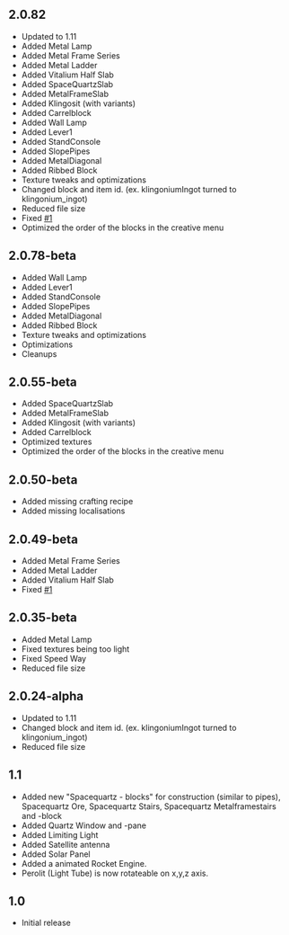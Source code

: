2.0.82
------

* Updated to 1.11
* Added Metal Lamp
* Added Metal Frame Series
* Added Metal Ladder
* Added Vitalium Half Slab
* Added SpaceQuartzSlab
* Added MetalFrameSlab
* Added Klingosit (with variants)
* Added Carrelblock
* Added Wall Lamp
* Added Lever1
* Added StandConsole
* Added SlopePipes
* Added MetalDiagonal
* Added Ribbed Block
* Texture tweaks and optimizations
* Changed block and item id. (ex. klingoniumIngot turned to klingonium_ingot)
* Reduced file size
* Fixed [#1](https://github.com/BrainStone/SpacePackExtended/issues/1)
* Optimized the order of the blocks in the creative menu

2.0.78-beta
-----------

* Added Wall Lamp
* Added Lever1
* Added StandConsole
* Added SlopePipes
* Added MetalDiagonal
* Added Ribbed Block
* Texture tweaks and optimizations
* Optimizations
* Cleanups

2.0.55-beta
-----------

* Added SpaceQuartzSlab
* Added MetalFrameSlab
* Added Klingosit (with variants)
* Added Carrelblock
* Optimized textures
* Optimized the order of the blocks in the creative menu

2.0.50-beta
-----------

* Added missing crafting recipe
* Added missing localisations

2.0.49-beta
-----------

* Added Metal Frame Series
* Added Metal Ladder
* Added Vitalium Half Slab
* Fixed [#1](https://github.com/BrainStone/SpacePackExtended/issues/1)

2.0.35-beta
-----------

* Added Metal Lamp
* Fixed textures being too light
* Fixed Speed Way
* Reduced file size

2.0.24-alpha
------------

* Updated to 1.11
* Changed block and item id. (ex. klingoniumIngot turned to klingonium_ingot)
* Reduced file size

1.1
---

* Added new "Spacequartz - blocks" for construction (similar to pipes), Spacequartz Ore, Spacequartz Stairs, Spacequartz Metalframestairs and -block
* Added Quartz Window and -pane
* Added Limiting Light
* Added Satellite antenna
* Added Solar Panel
* Added a animated Rocket Engine.
* Perolit (Light Tube) is now rotateable on x,y,z axis.

1.0
---

* Initial release

